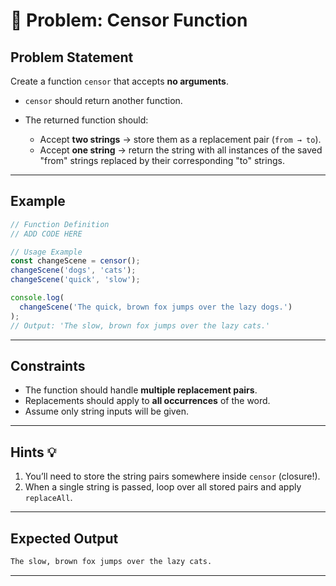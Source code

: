 

# 📝 Problem: Censor Function

## Problem Statement

Create a function `censor` that accepts **no arguments**.

* `censor` should return another function.
* The returned function should:

  * Accept **two strings** → store them as a replacement pair (`from → to`).
  * Accept **one string** → return the string with all instances of the saved "from" strings replaced by their corresponding "to" strings.

---

## Example

```js
// Function Definition
// ADD CODE HERE

// Usage Example
const changeScene = censor();
changeScene('dogs', 'cats');
changeScene('quick', 'slow');

console.log(
  changeScene('The quick, brown fox jumps over the lazy dogs.')
); 
// Output: 'The slow, brown fox jumps over the lazy cats.'
```

---

## Constraints

* The function should handle **multiple replacement pairs**.
* Replacements should apply to **all occurrences** of the word.
* Assume only string inputs will be given.

---

## Hints 💡

1. You’ll need to store the string pairs somewhere inside `censor` (closure!).
2. When a single string is passed, loop over all stored pairs and apply `replaceAll`.

---

## Expected Output

```txt
The slow, brown fox jumps over the lazy cats.
```

---

